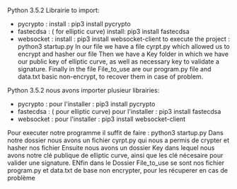 Python 3.5.2
Librairie to import:
  - pycrypto : 
      install : pip3 install pycrypto
  - fastecdsa : ( for elliptic curve)
       install: pip3 install fastecdsa
  - websocket : 
      install : pip3 install websocket-client
to execute the project : python3 startup.py
In our file we have a file cyrpt.py which allowed us to encrypt and hasher our file
Then we have a Key folder in which we have our public key of elliptic curve, as well as necessary key to validate a signature.
Finally in the file File_to_use are our program.py file and data.txt basic non-encrypt, to recover them in case of problem.

Python 3.5.2
nous avons importer plusieur librairies:
  - pycrypto : 
      pour l'installer : pip3 install pycrypto
  - fastecdsa : ( pour elliptic curve)
      pour l'installer : pip3 install fastecdsa
  - websocket : 
      pour l'installer : pip3 install websocket-client
      
Pour executer notre programme il suffit de faire : python3 startup.py
Dans notre dossier nous avons un fichier cyrpt.py qui nous a permis de crypter et hasher nos fichier
Ensuite nous avons un dossier Key dans lequel nous avons notre clé publique de elliptic curve, ainsi que les clé nécesaire
pour valider une signature.
ENfin dans le Dossier File_to_use se sont nos fichier program.py et data.txt de base non encrypter, pour les récuperer en cas de problème
